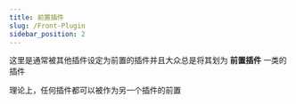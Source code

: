 ```yaml
---
title: 前置插件
slug: /Front-Plugin
sidebar_position: 2
---
```


这里是通常被其他插件设定为前置的插件并且大众总是将其划为 **前置插件** 一类的插件

理论上，任何插件都可以被作为另一个插件的前置
